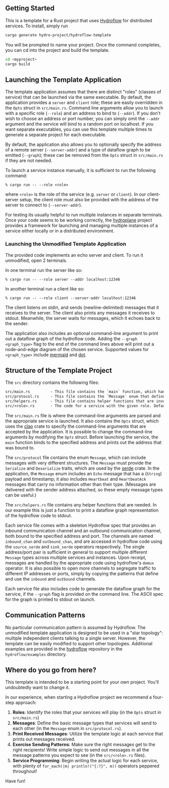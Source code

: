 ## Getting Started
This is a template for a Rust project that uses [Hydroflow](http://github.com/hydro-project/hydroflow) for distributed services. To install, simply run 
```bash
cargo generate hydro-project/hydroflow-template
```
You will be prompted to name your project. Once the command completes, you can cd into the project and build the template.
```bash
cd <myproject>
cargo build
```

## Launching the Template Application
The template application assumes that there are distinct "roles" (classes of service) that can be launched via the same executable. 
By default, the application provides a `server` and `client` role; these are easily overridden in the `Opts` struct in `src/main.rs`.
Command line arguments allow you to launch with a specific role (`--role`) and an address to bind to (`--addr`). 
If you don't wish to choose an address or port number, you can simply omit the `--addr` argument and the service 
will bind to a random port on localhost. If you want separate executables, you can use this template multiple times to generate
a separate project for each executable.

By default, the application also allows you to optionally specify the address of a remote server (`--server-addr`) and 
a type of dataflow graph to be emitted (`--graph`); 
these can be removed from the `Opts` struct in `src/main.rs` if they are not needed. 


To launch a service instance manually, it is sufficient to run the following command:
```console
% cargo run -- --role <role>
```
where `<role>` is the role of the service (e.g. `server` or `client`). In our client-server setup, 
the client role must also be provided with the address of the server to connect to (`--server-addr`).

For testing its usually helpful to run multiple instances in separate terminals.
Once your code seems to be working correctly, the [hydroplane](https://github.com/hydro-project/hydroplane) project 
provides a framework for launching and managing multiple instances of a service either locally or in a distributed environment.

### Launching the Unmodified Template Application
The provided code implements an echo server and client. To run it unmodified, open 2 terminals.

In one terminal run the server like so:
```console
% cargo run -- --role server --addr localhost:12346
```

In another terminal run a client like so:
```console
% cargo run -- --role client --server-addr localhost:12346
```
The client listens on stdin, and sends (newline-delimited) messages that it receives to the server.
The client also prints any messages it receives to stdout.
Meanwhile, the server waits for messages, which it echoes back to the sender. 

The application also includes an optional command-line argument to print out a dataflow graph of the hydroflow code.
Adding the `--graph <graph_type>` flag to the end of the command lines above will print out a node-and-edge diagram of the chosen service. 
Supported values for `<graph_type>` include [mermaid](https://mermaid-js.github.io/) and [dot](https://graphviz.org/doc/info/lang.html).

## Structure of the Template Project
The `src` directory contains the following files:

```txt
src/main.rs         - This file contains the `main` function, which handles command-line arguments and launches the appropriate service.
src/protocol.rs     - This file contains the `Message` enum that defines the messages that can be sent between instances.
src/helpers.rs      - This file contains helper functions that are invoked from Hydroflow code in multiple services
src/<role>.rs       - The code for a service with the given role. Default files are provided for `server` and `client`.
```

The `src/main.rs` file is where the command-line arguments are parsed and the appropriate service is launched.
It also contains the `Opts` struct, which uses the [clap](https://docs.rs/clap/latest/clap/) crate to 
specify the command-line arguments that are accepted by the application.
It is possible to change the command-line arguments by modifying the `Opts` struct.
Before launching the service, the `main` function binds to the specified address and prints out the address that was bound to.

The `src/protocol` file contains the enum `Message`, which can include messages with very different structures. 
The `Message` must provide the `Serialize` and `Deserialize` traits, which are used by the [serde](https://docs.serde.rs/serde/) crate.
In the application, the `Message` enum includes an `Echo` message that has a (`String`) payload and timestamp; it also includes
`Heartbeat` and `HeartbeatAck` messages that carry no information other than their type. (Messages are delivered with the sender 
address attached, so these empty message types can be useful.) 

The `src/helpers.rs` file contains any helper functions that are needed. In our example this is just a function to print
a dataflow graph representation of the hydroflow code to stdout.

Each service file comes with a skeleton Hydroflow spec that provides an inbound communication channel and an outbound communication channel, both 
bound to the specified address and port. The channels are named `inbound_chan` and `outbound_chan`, and are accessed in hydroflow code using the 
`source_serde` and `sink_serde` operators respectively. The single address/port pair is sufficient in general to support multiple
different `Message` types across multiple services and instances. Upon receipt, messages are handled by the appropriate code using hydroflow's `demux`
operator. It is also possible to open more channels to segregate traffic to different IP addresses or ports, simply by copying the 
patterns that define and use the `inbound` and `outbound` channels.

Each service file also includes code to generate the dataflow graph for the service, if the `--graph` flag is provided on the command line.
The ASCII spec for the graph is printed to stdout on launch.

## Communication Patterns
No particular communication pattern is assumed by Hydroflow. The unmodified template application is designed to be used in a "star topology": 
multiple independent clients talking to a single server. However, the template can be easily modified to support other topologies. 
Additional examples are provided in the [hydroflow](https://github.com/hydro-project/hydroflow) repository in the `hydroflow/examples` directory.

## Where do you go from here?
This template is intended to be a starting point for your own project. You'll undoubtedly want to change it.

In our experience, when starting a Hydroflow project we recommend a four-step approach:

1. **Roles**: Identify the roles that your services will play (in the `Opts` struct in `src/main.rs`)
2. **Messages**: Define the basic message types that services will send to each other (in the `Message` enum in `src/protocol.rs`).
3. **Print Received Messages**: Utilize the template logic at each service that prints out messages received. 
4. **Exercise Sending Patterns**:  Make sure the right messages get to the right recipients! Write simple logic to send out messages in all the message patterns you expect to see (in the `src/<role>.rs` files).
5. **Service Programming**: Begin writing the actual logic for each service, with plenty of `for_each(|m| println!("{:?}", m))` operators 
peppered throughout!

Have fun!
